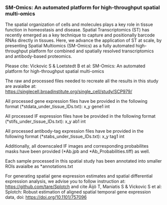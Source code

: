 ### SM-Omics: An automated platform for high-throughput spatial multi-omics

The spatial organization of cells and molecules plays a key role in tissue function in homeostasis and disease. Spatial Transcriptomics (ST) has recently emerged as a key technique to capture and positionally barcode RNAs directly in tissues. Here, we advance the application of ST at scale, by presenting Spatial Multiomics (SM-Omics) as a fully automated high-throughput platform for combined and spatially resolved transcriptomics and antibody-based proteomics. 

Please cite: Vickovic S & Loetstedt B et al: SM-Omics: An automated platform for high-throughput spatial multi-omics


The raw and processed files needed to recreate all the results in this study are avaialbe at: https://singlecell.broadinstitute.org/single_cell/study/SCP979/

All processed gene expression files have be provided in the following format (*stdata_under_tissue_IDs.txt):
        x_y
gene1   int

All processed IF expression files have be provided in the following format (*stifs_under_tissue_IDs.txt):
        x_y
ab1     int

All processed antibody-tag expression files have be provided in the following format (*stabs_under_tissue_IDs.txt):
        x_y
tag1    int

Additionally, all downscaled IF images and corresponding probabilites masks have been provided (*Ab.jpb and *Ab_Probabilities.tiff) as well. 

Each sample processed in this spatial study has been annotated into smaller ROIs avaialbe as *annotations.txt

For generating spatial gene expression estimates and spatial differential expression analysis, we advise you to follow instruction at: https://github.com/tare/Splotch and cite Äijö T, Maniatis S & Vickovic S et al: Splotch: Robust estimation of aligned spatial temporal gene expression data, doi: https://doi.org/10.1101/757096





